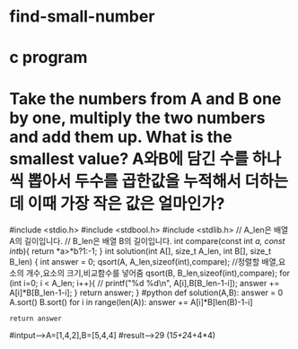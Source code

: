# find-small-number
# c program
# Take the numbers from A and B one by one, multiply the two numbers and add them up. What is the smallest value? A와B에 담긴 수를 하나씩 뽑아서 두수를 곱한값을 누적해서 더하는데 이때 가장 작은 값은 얼마인가?
#include <stdio.h>
#include <stdbool.h>
#include <stdlib.h>
// A_len은 배열 A의 길이입니다.
// B_len은 배열 B의 길이입니다.
int compare(const int *a, const int*b){
    return *a>*b?1:-1;
}
int solution(int A[], size_t A_len, int B[], size_t B_len) {
    int answer = 0;
    qsort(A, A_len,sizeof(int),compare); //정렬할 배열,요소의 개수,요소의 크기,비교함수를 넣어줌
    qsort(B, B_len,sizeof(int),compare);
    for (int i=0; i < A_len; i++){
        // printf("%d %d\n", A[i],B[B_len-1-i]);
        answer += A[i]*B[B_len-1-i];
    }
    return answer;
}
#python
def solution(A,B):
    answer = 0
    A.sort()
    B.sort()
    for i in range(len(A)):
        answer += A[i]*B[len(B)-1-i]

    return answer
#intput-->A=[1,4,2],B=[5,4,4]
#result-->29 (1*5+2*4+4*4)
